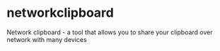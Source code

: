 networkclipboard
================

Network clipboard - a tool that allows you to share your clipboard over network with many devices
